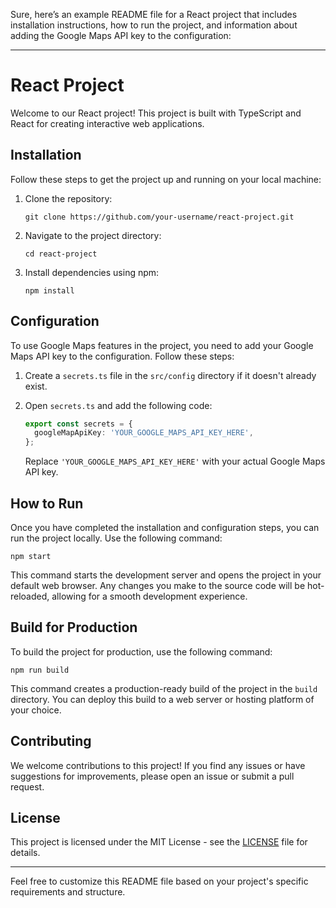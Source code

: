 Sure, here’s an example README file for a React project that includes installation instructions, how to run the project, and information about adding the Google Maps API key to the configuration:

---

# React Project

Welcome to our React project! This project is built with TypeScript and React for creating interactive web applications.

## Installation

Follow these steps to get the project up and running on your local machine:

1. Clone the repository:
   ```
   git clone https://github.com/your-username/react-project.git
   ```

2. Navigate to the project directory:
   ```
   cd react-project
   ```

3. Install dependencies using npm:
   ```
   npm install
   ```

## Configuration

To use Google Maps features in the project, you need to add your Google Maps API key to the configuration. Follow these steps:

1. Create a `secrets.ts` file in the `src/config` directory if it doesn't already exist.

2. Open `secrets.ts` and add the following code:
   ```typescript
   export const secrets = {
     googleMapApiKey: 'YOUR_GOOGLE_MAPS_API_KEY_HERE',
   };
   ```

   Replace `'YOUR_GOOGLE_MAPS_API_KEY_HERE'` with your actual Google Maps API key.

## How to Run

Once you have completed the installation and configuration steps, you can run the project locally. Use the following command:

```
npm start
```

This command starts the development server and opens the project in your default web browser. Any changes you make to the source code will be hot-reloaded, allowing for a smooth development experience.

## Build for Production

To build the project for production, use the following command:

```
npm run build
```

This command creates a production-ready build of the project in the `build` directory. You can deploy this build to a web server or hosting platform of your choice.

## Contributing

We welcome contributions to this project! If you find any issues or have suggestions for improvements, please open an issue or submit a pull request.

## License

This project is licensed under the MIT License - see the [LICENSE](LICENSE) file for details.

---

Feel free to customize this README file based on your project's specific requirements and structure.